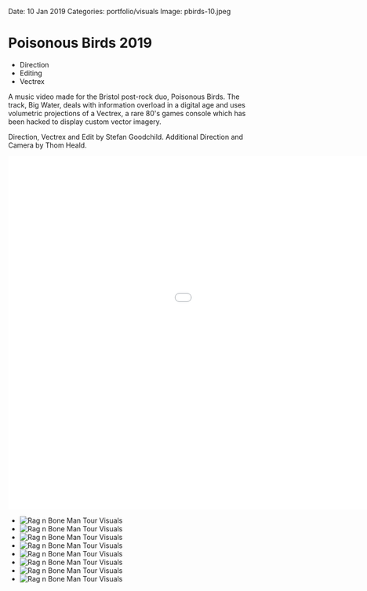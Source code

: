 Date: 10 Jan 2019
Categories: portfolio/visuals
Image: pbirds-10.jpeg

# Poisonous Birds 2019

<section class="description">

<ul class="skills">
  <li>Direction</li>
  <li>Editing</li>
  <li>Vectrex</li>
</ul>

A music video made for the Bristol post-rock duo, Poisonous Birds. The track, Big Water, deals with information overload in a digital age and uses volumetric projections of a Vectrex, a rare 80's games console which has been hacked to display custom vector imagery.

Direction, Vectrex and Edit by Stefan Goodchild.
Additional Direction and Camera by Thom Heald.

<div class="videoWrapper">
  <iframe src="//player.vimeo.com/video/328403162?title=0&amp;byline=0&amp;portrait=0&amp;color=ff0179" width="1280" height="720" frameborder="0" webkitallowfullscreen mozallowfullscreen allowfullscreen></iframe>
</div>

</section>

<ul class="image_group_full_width">
  <li class="slide"><img src="/attachments/pbirds-1.jpeg" alt="Rag n Bone Man Tour Visuals"></li>
  <li class="slide"><img src="/attachments/pbirds-2.jpeg" alt="Rag n Bone Man Tour Visuals"></li>
  <li class="slide"><img src="/attachments/pbirds-3.jpeg" alt="Rag n Bone Man Tour Visuals"></li>
  <li class="slide"><img src="/attachments/pbirds-4.jpeg" alt="Rag n Bone Man Tour Visuals "></li>
  <li class="slide"><img src="/attachments/pbirds-5.jpeg" alt="Rag n Bone Man Tour Visuals"></li>
  <li class="slide"><img src="/attachments/pbirds-6.jpeg" alt="Rag n Bone Man Tour Visuals"></li>
  <li class="slide"><img src="/attachments/pbirds-8.jpeg" alt="Rag n Bone Man Tour Visuals"></li>
  <li class="slide"><img src="/attachments/pbirds-9.jpeg" alt="Rag n Bone Man Tour Visuals"></li>
</ul>

